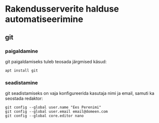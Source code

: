 # Rakendusserverite halduse automatiseerimine
## git
### paigaldamine
git paigaldamiseks tuleb teosada järgmised käsud:
```
apt install git
```
### seadistamine
git seadistamiseks on vaja konfigureerida kasutaja nimi ja email, samuti ka seostada redaktor:
```
git config --global user.name "Ees Perenimi"
git config --global user.email email@domeen.com
git config --global core.editor nano
```
